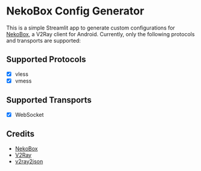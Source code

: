 # NekoBox Config Generator

This is a simple Streamlit app to generate custom configurations for [NekoBox](https://github.com/MatsuriDayo/NekoBoxForAndroid), a V2Ray client for Android. Currently, only the following protocols and transports are supported:

## Supported Protocols
- [x] vless
- [x] vmess

## Supported Transports
- [x] WebSocket

## Credits
- [NekoBox](https://github.com/MatsuriDayo/NekoBoxForAndroid)
- [V2Ray](https://github.com/v2fly/v2ray-core)
- [v2ray2json](https://github.com/arminmokri/v2ray2json)
